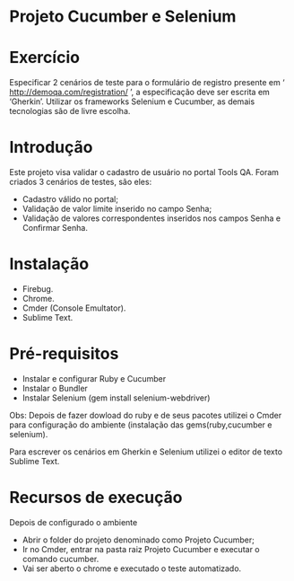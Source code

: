 # Projeto Cucumber e Selenium

# Exercício

Especificar 2 cenários de teste para o formulário de registro presente em ‘ http://demoqa.com/registration/ ’, a especificação deve ser escrita em ‘Gherkin’. Utilizar os frameworks Selenium e Cucumber, as demais tecnologias são de livre escolha.

# Introdução
Este projeto visa validar o cadastro de usuário no portal Tools QA. Foram criados 3 cenários de testes, são eles:
-	Cadastro válido no portal;
-	Validação de valor limite inserido no campo Senha;
-	Validação de valores correspondentes inseridos nos campos Senha e Confirmar Senha.

# Instalação
 - Firebug.
 - Chrome.
 - Cmder (Console Emultator).
 - Sublime Text.

# Pré-requisitos

 - Instalar e configurar Ruby e Cucumber
 - Instalar o Bundler
 - Instalar Selenium (gem install selenium-webdriver)

Obs: Depois de fazer dowload do ruby e de seus pacotes utilizei o Cmder para configuração do ambiente (instalação das gems(ruby,cucumber e selenium).

Para escrever os cenários em Gherkin e Selenium utilizei o editor de texto Sublime Text.

# Recursos de execução
Depois de configurado o ambiente

 -	Abrir o folder do projeto denominado como Projeto Cucumber;
 - Ir no Cmder, entrar na pasta raiz Projeto Cucumber e executar o comando cucumber.
 - Vai ser aberto o chrome e executado o teste automatizado.
